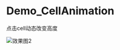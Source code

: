 # Demo_CellAnimation
点击cell动态改变高度

![效果图2](http://7xuupy.com1.z0.glb.clouddn.com/EC8C15D3-4180-4238-834D-8475B9FB597B.gif)
